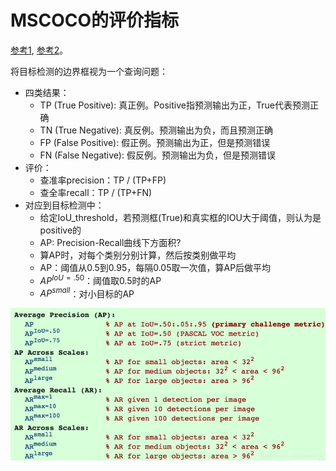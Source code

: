 # MSCOCO的评价指标

[参考1](https://www.bilibili.com/read/cv14176041), [参考2](https://blog.csdn.net/perfect_ch/article/details/117480528)。

将目标检测的边界框视为一个查询问题：
- 四类结果：
  - TP (True Positive): 真正例。Positive指预测输出为正，True代表预测正确
  - TN (True Negative): 真反例。预测输出为负，而且预测正确
  - FP (False Positive): 假正例。预测输出为正，但是预测错误
  - FN (False Negative): 假反例。预测输出为负，但是预测错误
- 评价：
  - 查准率precision：TP / (TP+FP)
  - 查全率recall：TP / (TP+FN)
- 对应到目标检测中：
  - 给定IoU_threshold，若预测框(True)和真实框的IOU大于阈值，则认为是positive的
  - AP: Precision-Recall曲线下方面积?
  - 算AP时，对每个类别分别计算，然后按类别做平均
  - AP：阈值从0.5到0.95，每隔0.05取一次值，算AP后做平均
  - $AP^{IoU=.50}$：阈值取0.5时的AP
  - $AP^{small}$：对小目标的AP


![指标](./figs/fdaef851b61fadc307283451473496c7dbadce61.png@942w_458h_progressive.webp)